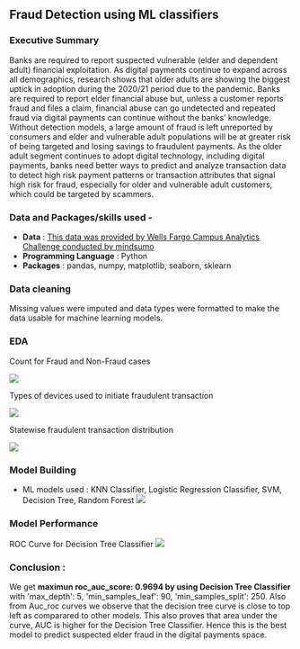 ## Fraud Detection using ML classifiers

### Executive Summary
Banks are required to report suspected vulnerable (elder and dependent adult) financial exploitation. As digital payments continue to expand across all demographics, research shows that older adults are showing the biggest uptick in adoption during the 2020/21 period due to the pandemic. Banks are required to report elder financial abuse but, unless a customer reports fraud and files a claim, financial abuse can go undetected and repeated fraud via digital payments can continue without the banks’ knowledge. Without detection models, a large amount of fraud is left unreported by consumers and elder and vulnerable adult populations will be at greater risk of being targeted and losing savings to fraudulent payments. As the older adult segment continues to adopt digital technology, including digital payments, banks need better ways to predict and analyze transaction data to detect high risk payment patterns or transaction attributes that signal high risk for fraud, especially for older and vulnerable adult customers, which could be targeted by scammers.

### Data and Packages/skills used -
- **Data** : [This data was provided by Wells Fargo Campus Analytics Challenge conducted by mindsumo](https://www.mindsumo.com/contests/campus-analytics-challenge-2021)
- **Programming Language** : Python 
- **Packages** : pandas, numpy, matplotlib, seaborn, sklearn

### Data cleaning
Missing values were imputed and data types were formatted to make the data usable for machine learning models.

### EDA
Count for Fraud and Non-Fraud cases

![](https://github.com/AabhaD/Fraud-Detection/blob/main/image/nonfraudandfraud.png)

Types of devices used to initiate fraudulent transaction

![](https://github.com/AabhaD/Fraud-Detection/blob/main/image/typeofdevice.png)

Statewise fraudulent transaction distribution

![](https://github.com/AabhaD/Fraud-Detection/blob/main/image/State%20wise%20fraud%20and%20nonfraud%20count.png)

### Model Building
- ML models used : KNN Classifier, Logistic Regression Classifier, SVM, Decision Tree, Random Forest
![](https://github.com/AabhaD/Fraud-Detection/blob/main/image/model%20performance%20table.png)

### Model Performance
ROC Curve for Decision Tree Classifier
![](https://github.com/AabhaD/Fraud-Detection/blob/main/image/Decision%20Tree%20AUC.png)

### Conclusion :
We get **maximun roc_auc_score: 0.9694 by using Decision Tree Classifier** with 'max_depth': 5, 'min_samples_leaf': 90, 'min_samples_split': 250. Also from Auc_roc curves we observe that the decision tree curve is close to top left as comparared to other models. This also proves that area under the curve, AUC is higher for the Decision Tree Classifier. Hence this is the best model to predict suspected elder fraud in the digital payments space.

